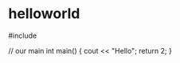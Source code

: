 helloworld
==========
#include <iostream>

// our main
int main()
{ 
    cout << "Hello";
    return 2;
}
